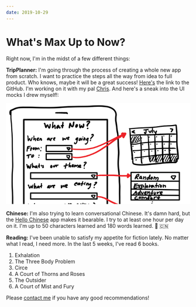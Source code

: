 ```yaml
---
date: 2019-10-29
---
```


# What's Max Up to Now?

Right now, I'm in the midst of a few different things:

**TripPlanner:** I'm going through the process of creating a whole new app from scratch. I want to practice the steps all the way from idea to full product. Who knows, maybe it will be a great success! [Here's](https://github.com/maxpaulus43/trip-planner-frontend) the link to the GitHub. I'm working on it with my pal [Chris](http://www.chris-squared.xyz/). And here's a sneak into the UI mocks I drew myself!:

![trip planner mocks](./blog/images/trip_planner_mocks.png)

**Chinese:** I'm also trying to learn conversational Chinese. It's damn hard, but the [Hello Chinese](http://www.hellochinese.cc/) app makes it bearable. I try to at least one hour per day on it. I'm up to 50 characters learned and 180 words learned. :speech_balloon: :cn: 

**Reading:** I've been unable to satisfy my appetite for fiction lately. No matter what I read, I need more. In the last 5 weeks, I've read 6 books.

1. Exhalation
2. The Three Body Problem
3. Circe
4. A Court of Thorns and Roses
5. The Outsider
6. A Court of Mist and Fury

Please [contact me](/#contact-me) if you have any good recommendations!

